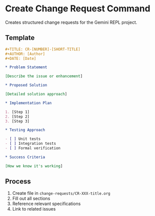 # Create Change Request Command

Creates structured change requests for the Gemini REPL project.

## Template

```org
#+TITLE: CR-[NUMBER]-[SHORT-TITLE]
#+AUTHOR: [Author]
#+DATE: [Date]

* Problem Statement

[Describe the issue or enhancement]

* Proposed Solution

[Detailed solution approach]

* Implementation Plan

1. [Step 1]
2. [Step 2]
3. [Step 3]

* Testing Approach

- [ ] Unit tests
- [ ] Integration tests
- [ ] Formal verification

* Success Criteria

[How we know it's working]
```

## Process

1. Create file in `change-requests/CR-XXX-title.org`
2. Fill out all sections
3. Reference relevant specifications
4. Link to related issues
